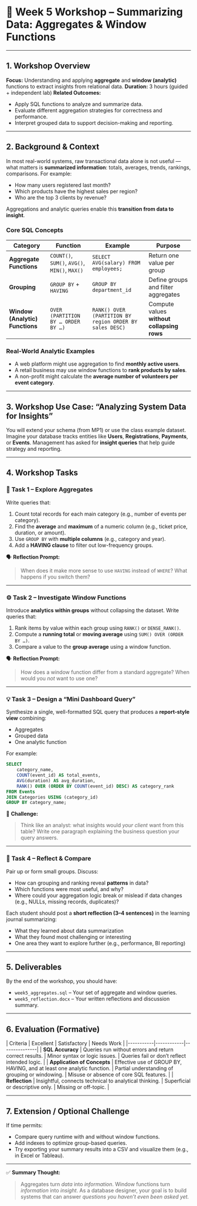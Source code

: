 # 🧠 **Week 5 Workshop – Summarizing Data: Aggregates & Window Functions**

---

## **1. Workshop Overview**

**Focus:** Understanding and applying **aggregate** and **window (analytic)** functions to extract insights from relational data.
**Duration:** 3 hours (guided + independent lab)
**Related Outcomes:**

* Apply SQL functions to analyze and summarize data.
* Evaluate different aggregation strategies for correctness and performance.
* Interpret grouped data to support decision-making and reporting.

---

## **2. Background & Context**

In most real-world systems, raw transactional data alone is not useful — what matters is **summarized information**: totals, averages, trends, rankings, comparisons.
For example:

* How many users registered last month?
* Which products have the highest sales per region?
* Who are the top 3 clients by revenue?

Aggregations and analytic queries enable this **transition from data to insight**.

### Core SQL Concepts

| Category                        | Function                                      | Example                                                 | Purpose                                    |
| ------------------------------- | --------------------------------------------- | ------------------------------------------------------- | ------------------------------------------ |
| **Aggregate Functions**         | `COUNT()`, `SUM()`, `AVG()`, `MIN()`, `MAX()` | `SELECT AVG(salary) FROM employees;`                    | Return one value per group                 |
| **Grouping**                    | `GROUP BY` + `HAVING`                         | `GROUP BY department_id`                                | Define groups and filter aggregates        |
| **Window (Analytic) Functions** | `OVER (PARTITION BY … ORDER BY …)`            | `RANK() OVER (PARTITION BY region ORDER BY sales DESC)` | Compute values **without collapsing rows** |

### Real-World Analytic Examples

* A web platform might use aggregation to find **monthly active users**.
* A retail business may use window functions to **rank products by sales**.
* A non-profit might calculate the **average number of volunteers per event category**.

---

## **3. Workshop Use Case: “Analyzing System Data for Insights”**

You will extend your schema (from MP1) or use the class example dataset.
Imagine your database tracks entities like **Users**, **Registrations**, **Payments**, or **Events**.
Management has asked for **insight queries** that help guide strategy and reporting.

---

## **4. Workshop Tasks**

### 🧩 **Task 1 – Explore Aggregates**

Write queries that:

1. Count total records for each main category (e.g., number of events per category).
2. Find the **average** and **maximum** of a numeric column (e.g., ticket price, duration, or amount).
3. Use `GROUP BY` with **multiple columns** (e.g., category and year).
4. Add a **HAVING clause** to filter out low-frequency groups.

🗣️ **Reflection Prompt:**

> When does it make more sense to use `HAVING` instead of `WHERE`? What happens if you switch them?

---

### ⚙️ **Task 2 – Investigate Window Functions**

Introduce **analytics within groups** without collapsing the dataset. Write queries that:

1. Rank items by value within each group using `RANK()` or `DENSE_RANK()`.
2. Compute a **running total** or **moving average** using `SUM() OVER (ORDER BY …)`.
3. Compare a value to the **group average** using a window function.

🗣️ **Reflection Prompt:**

> How does a window function differ from a standard aggregate? When would you *not* want to use one?

---

### 💡 **Task 3 – Design a “Mini Dashboard Query”**

Synthesize a single, well-formatted SQL query that produces a **report-style view** combining:

* Aggregates
* Grouped data
* One analytic function

For example:

```sql
SELECT 
    category_name,
    COUNT(event_id) AS total_events,
    AVG(duration) AS avg_duration,
    RANK() OVER (ORDER BY COUNT(event_id) DESC) AS category_rank
FROM Events
JOIN Categories USING (category_id)
GROUP BY category_name;
```

🧭 **Challenge:**

> Think like an analyst: what insights would *your client* want from this table?
> Write one paragraph explaining the business question your query answers.

---

### 🧮 **Task 4 – Reflect & Compare**

Pair up or form small groups. Discuss:

* How can grouping and ranking reveal **patterns** in data?
* Which functions were most useful, and why?
* Where could your aggregation logic break or mislead if data changes (e.g., NULLs, missing records, duplicates)?

Each student should post a **short reflection (3–4 sentences)** in the learning journal summarizing:

* What they learned about data summarization
* What they found most challenging or interesting
* One area they want to explore further (e.g., performance, BI reporting)

---

## **5. Deliverables**

By the end of the workshop, you should have:

* `week5_aggregates.sql` – Your set of aggregate and window queries.
* `week5_reflection.docx` – Your written reflections and discussion summary.

---

## **6. Evaluation (Formative)**

| Criteria | Excellent | Satisfactory | Needs Work |
|-----------|------------|---------------|
| **SQL Accuracy** | Queries run without errors and return correct results. | Minor syntax or logic issues. | Queries fail or don’t reflect intended logic. |
| **Application of Concepts** | Effective use of GROUP BY, HAVING, and at least one analytic function. | Partial understanding of grouping or windowing. | Misuse or absence of core SQL features. |
| **Reflection** | Insightful, connects technical to analytical thinking. | Superficial or descriptive only. | Missing or off-topic. |

---

## **7. Extension / Optional Challenge**

If time permits:

* Compare query runtime with and without window functions.
* Add indexes to optimize group-based queries.
* Try exporting your summary results into a CSV and visualize them (e.g., in Excel or Tableau).

---

✅ **Summary Thought:**

> Aggregates turn *data* into *information*.
> Window functions turn *information* into *insight*.
> As a database designer, your goal is to build systems that can answer *questions you haven’t even been asked yet.*

